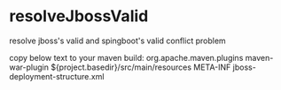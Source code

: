 # resolveJbossValid
resolve jboss's valid and spingboot's valid conflict problem 


copy below text to your maven build:
	<plugin>
				<groupId>org.apache.maven.plugins</groupId>
				<artifactId>maven-war-plugin</artifactId>
				<configuration>
					<webResources>
						<resource>
							<directory>${project.basedir}/src/main/resources</directory>
							<targetPath>META-INF</targetPath> <!-- introduced in plugin v 2.1 -->
							<includes>
								<include>jboss-deployment-structure.xml</include>
							</includes>
						</resource>
					</webResources>
				</configuration>
			</plugin>
      
